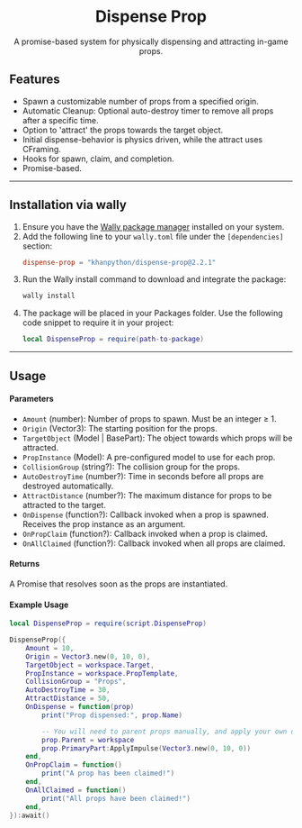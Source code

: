<div align="center">
	<h1>Dispense Prop</h1>
    <p>A promise-based system for physically dispensing and attracting in-game props.</p>
</div>



## Features

- Spawn a customizable number of props from a specified origin.
- Automatic Cleanup: Optional auto-destroy timer to remove all props after a specific time.
- Option to 'attract' the props towards the target object.
- Initial dispense-behavior is physics driven, while the attract uses CFraming.
- Hooks for spawn, claim, and completion.
- Promise-based.


---

## Installation via wally

1. Ensure you have the [Wally package manager](https://github.com/UpliftGames/wally) installed on your system.
2. Add the following line to your `wally.toml` file under the `[dependencies]` section:
   ```toml
   dispense-prop = "khanpython/dispense-prop@2.2.1"
   ```
3. Run the Wally install command to download and integrate the package:
    ```bash
    wally install
    ```
4. The package will be placed in your Packages folder. Use the following code snippet to require it in your project:
    ```lua
    local DispenseProp = require(path-to-package)
    ```

---

## Usage


#### Parameters
- `Amount` (number): Number of props to spawn. Must be an integer ≥ 1.
- `Origin` (Vector3): The starting position for the props.
- `TargetObject` (Model | BasePart): The object towards which props will be attracted.
- `PropInstance` (Model): A pre-configured model to use for each prop.
- `CollisionGroup` (string?): The collision group for the props.
- `AutoDestroyTime` (number?): Time in seconds before all props are destroyed automatically.
- `AttractDistance` (number?): The maximum distance for props to be attracted to the target.
- `OnDispense` (function?): Callback invoked when a prop is spawned. Receives the prop instance as an argument.
- `OnPropClaim` (function?): Callback invoked when a prop is claimed.
- `OnAllClaimed` (function?): Callback invoked when all props are claimed.

#### Returns
A Promise that resolves soon as the props are instantiated.

#### Example Usage
```lua
local DispenseProp = require(script.DispenseProp)

DispenseProp({
    Amount = 10,
    Origin = Vector3.new(0, 10, 0),
    TargetObject = workspace.Target,
    PropInstance = workspace.PropTemplate,
    CollisionGroup = "Props",
    AutoDestroyTime = 30,
    AttractDistance = 50,
    OnDispense = function(prop)
        print("Prop dispensed:", prop.Name)

        -- You will need to parent props manually, and apply your own dispense logic
        prop.Parent = workspace
        prop.PrimaryPart:ApplyImpulse(Vector3.new(0, 10, 0))
    end,
    OnPropClaim = function()
        print("A prop has been claimed!")
    end,
    OnAllClaimed = function()
        print("All props have been claimed!")
    end,
}):await()

